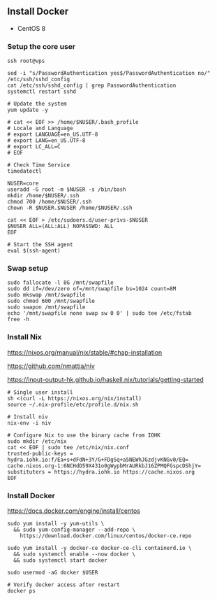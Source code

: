 ## Install Docker

* CentOS 8

### Setup the core user

```
ssh root@vps

sed -i "s/PasswordAuthentication yes$/PasswordAuthentication no/" /etc/ssh/sshd_config
cat /etc/ssh/sshd_config | grep PasswordAuthentication
systemctl restart sshd

# Update the system
yum update -y

# cat << EOF >> /home/$NUSER/.bash_profile
# Locale and Language
# export LANGUAGE=en_US.UTF-8
# export LANG=en_US.UTF-8
# export LC_ALL=C
# EOF

# Check Time Service
timedatectl

NUSER=core
useradd -G root -m $NUSER -s /bin/bash
mkdir /home/$NUSER/.ssh
chmod 700 /home/$NUSER/.ssh
chown -R $NUSER.$NUSER /home/$NUSER/.ssh

cat << EOF > /etc/sudoers.d/user-privs-$NUSER
$NUSER ALL=(ALL:ALL) NOPASSWD: ALL
EOF

# Start the SSH agent
eval $(ssh-agent)
```

### Swap setup

```
sudo fallocate -l 8G /mnt/swapfile
sudo dd if=/dev/zero of=/mnt/swapfile bs=1024 count=8M
sudo mkswap /mnt/swapfile
sudo chmod 600 /mnt/swapfile
sudo swapon /mnt/swapfile
echo '/mnt/swapfile none swap sw 0 0' | sudo tee /etc/fstab
free -h
```

### Install Nix

https://nixos.org/manual/nix/stable/#chap-installation

https://github.com/nmattia/niv

https://input-output-hk.github.io/haskell.nix/tutorials/getting-started

```
# Single user install
sh <(curl -L https://nixos.org/nix/install)
source ~/.nix-profile/etc/profile.d/nix.sh

# Install niv
nix-env -i niv

# Configure Nix to use the binary cache from IOHK
sudo mkdir /etc/nix
cat << EOF | sudo tee /etc/nix/nix.conf
trusted-public-keys = hydra.iohk.io:f/Ea+s+dFdN+3Y/G+FDgSq+a5NEWhJGzdjvKNGv0/EQ= cache.nixos.org-1:6NCHdD59X431o0gWypbMrAURkbJ16ZPMQFGspcDShjY=
substituters = https://hydra.iohk.io https://cache.nixos.org
EOF
```

### Install Docker

https://docs.docker.com/engine/install/centos

```
sudo yum install -y yum-utils \
  && sudo yum-config-manager --add-repo \
    https://download.docker.com/linux/centos/docker-ce.repo

sudo yum install -y docker-ce docker-ce-cli containerd.io \
  && sudo systemctl enable --now docker \
  && sudo systemctl start docker

sudo usermod -aG docker $USER

# Verify docker access after restart
docker ps
```
